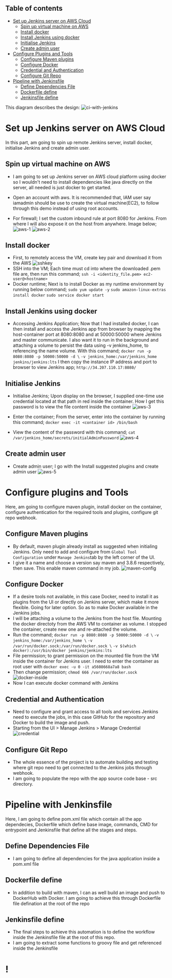 
## Table of contents

<!-- TOC -->
* [Set up Jenkins server on AWS Cloud](#set-up-jenkins-server-on-aws-cloud)
  * [Spin up virtual machine on AWS](#spin-up-virtual-machine-on-aws)
  * [Install docker](#install-docker)
  * [Install Jenkins using docker](#install-jenkins-using-docker)
  * [Initialise Jenkins](#initialise-jenkins)
  * [Create admin user](#create-admin-user)
* [Configure Plugins and Tools](#configure-plugins-and-tools)
  * [Configure Maven plugins](#configure-maven-plugins)
  * [Configure Docker](#configure-docker)
  * [Credential and Authentication](#credential-authentication)
  * [Configure Git Repo](#configure-git-repo)
* [Pipeline with Jenkinsfile](#pipeline-with-jenkinsfile)
  * [Define Dependencies File](#jenkinsfile-defined)
  * [Dockerfile define](#jenkinsfile-defined)
  * [Jenkinsfile define](#jenkinsfile-defined)
<!-- TOC -->

This diagram describes the design:
![ci-with-jenkins](assets/ci-with-jenkins.svg)

# Set up Jenkins server on AWS Cloud
In this part, am going to spin up remote Jenkins server, install docker, initialise Jenkins and create admin user.

## Spin up virtual machine on AWS
- I am going to set up Jenkins server on AWS cloud platform using docker so I wouldn't need to install dependencies like java directly on the server, all needed is just docker to get started.

- Open an account with aws. It is recommended that, IAM user say iamadmin should be use to create the virtual machine(EC2), to follow through this demo instead of using root accounts.

- For firewall; I set the custom inbound rule at port 8080 for Jenkins. From where I will also expose it on the host from anywhere. Image below;
![aws-1](assets/aws-1.png)
![aws-2](assets/aws-2.png)

## Install docker
- First, to remotely access the VM, create key pair and download it from the AWS
![sshkey](assets/sshkey.png)
- SSH into the VM; Each time must cd into where the downloaded .pem file are, then run this command; ```ssh -i <identity_file.pem> ec2-user@<hostname>```
- Docker runtime; Next is to install Docker as my runtime environment by running below command;
    ```sudo yum update -y```
    ```sudo amazon-linux-extras install docker```
    ```sudo service docker start```

## Install Jenkins using docker
- Accessing Jenkins Application; Now that I had installed docker, I can then install and access the Jenkins app from browser by mapping the host-container port at 8080:8080 and at 50000:50000 where Jenkins and master communicate. I also want it to run in the background and attaching a volume to persist the data using -v jenkins_home, to referencing the name volume. With this command; 
    ``docker run -p 8080:8080 -p 50000:50000 -d \``
    `-v jenkins_home:/var/jenkins_home jenkins/jenkins:lts`
I then copy the instance IP address and port to browser to view Jenkins app; ```http://34.207.110.17:8080/```

## Initialise Jenkins
- Initialise Jenkins; Upon display on the browser, I supplied one-time use credential located at that path in red inside the container. How I get this password is to view the file content inside the container 
![aws-3](assets/aws-3.png)

- Enter the container; From the server, enter into the container by running this command;
    ```docker exec -it <container id> /bin/bash```
- View the content of the password with this command;
    ```cat /var/jenkins_home/secrets/initialAdminPassword```
![aws-4](assets/aws-4.png)

## Create admin user
- Create admin user; I go with the Install suggested plugins and create admin user
![aws-5](assets/aws-5.png)

# Configure plugins and Tools
Here, am going to configure maven plugin, install docker on the container, configure authentication for the required tools and plugins, configure git repo webhook.

## Configure Maven plugins
- By default, maven plugin already install as suggested when initialing Jenkins. Only need to add and configure from  `Global Tool Configuration` under ``Manage Jenkins``tab by the left corner of the UI.
- I give it a name and choose a version say maven and 3.8.6 respectively, then save. This enable maven command in my job.
![maven-config](assets/maven-config.png)

## Configure Docker
- If a desire tools not available, in this case Docker, need to install it as plugins from the UI or directly on Jenkins server, which make it more flexible. Going for later option. So as to make Docker available in the Jenkins jobs.
- I will be attaching a volume to the Jenkins from the host file. Mounting the docker directoty from the AWS VM to container as volume. I stopped the container, create new one and re-attached the volume.
- Run the command; 
```docker run -p 8080:8080 -p 50000:50000 -d \```
```-v jenkins_home:/var/jenkins_home \```
```-v /var/run/docker.sock:/var/run/docker.sock \```
```-v $(which docker):/usr/bin/docker jenkins/jenkins:lts```
- File permission; to grant permission on the mounted file from the VM inside the container for Jenkins user. I need to enter the container as root user with ``docker exec -u 0 -it a5608668a7a8 bash``
- Then change permission; ``chmod 666 /var/run/docker.sock``
![docker-inside](assets/docker-inside.png)
- Now I can execute docker command with Jenkins

## Credential and Authentication
- Need to configure and grant access to all tools and services Jenkins need to execute the jobs, in this case GitHub for the repository and Docker to build the image and push.
- Starting from the UI > Manage Jenkins > Manage Credential
![credential](assets/credential.png)

## Configure Git Repo
- The whole essence of the project is to automate building and testing where git repo need to get connected to the Jenkins jobs through webhook. 
- I am going to populate the repo with the app source code base - src directory.

# Pipeline with Jenkinsfile
Here, I am going to define pom.xml file which contain all the app dependecies, Dockerfile which define base image, commands, CMD for entrypoint and Jenkinsfile that define all the stages and steps.
## Define Dependencies File
- I am going to define all dependencies for the java application inside a pom.xml file

## Dockerfile define
- In addition to build with maven, I can as well build an image and push to DockerHub with Docker. I am going to achieve this through Dockerfile file defination at the root of the repo

## Jenkinsfile define
- The final steps to achieve this automation is to define the workflow inside the Jenkinsfile file at the root of this repo.
- I am going to extract some functions to groovy file and get referenced inside the Jenkinsfile


# !
